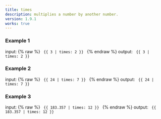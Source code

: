 ```yaml
---
title: times
description: multiplies a number by another number.
version: 1.9.1
works: true
---
```

### Example 1
input: {% raw %}
<code>
{{ 3 | times: 2 }}
</code>
{% endraw %}
output:
<code>
{{ 3 | times: 2 }}
</code>

### Example 2
input: {% raw %}
<code>
{{ 24 | times: 7 }}
</code>
{% endraw %}
output:
<code>
{{ 24 | times: 7 }}
</code>

### Example 3
input: {% raw %}
<code>
{{ 183.357 | times: 12 }}
</code>
{% endraw %}
output:
<code>
{{ 183.357 | times: 12 }}
</code>